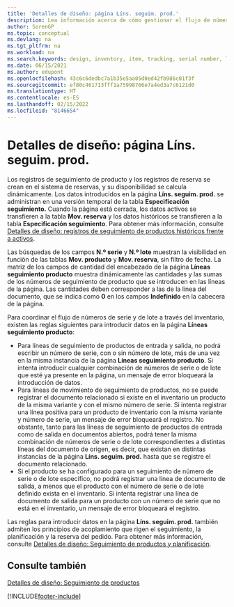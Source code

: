 ```yaml
---
title: 'Detalles de diseño: página Líns. seguim. prod.'
description: Lea información acerca de cómo gestionar el flujo de números de serie y números de lote en el inventario utilizando la página Líns. seguim. prod. almacén.
author: SorenGP
ms.topic: conceptual
ms.devlang: na
ms.tgt_pltfrm: na
ms.workload: na
ms.search.keywords: design, inventory, item, tracking, serial number, lot number
ms.date: 06/15/2021
ms.author: edupont
ms.openlocfilehash: 43c6c6dedbc7a1b35e5aa05d0ed42fb986c01f3f
ms.sourcegitcommit: ef80c461713fff1a75998766e7a4ed3a7c6121d0
ms.translationtype: HT
ms.contentlocale: es-ES
ms.lasthandoff: 02/15/2022
ms.locfileid: "8146654"
---
```

# <a name="design-details-item-tracking-lines-page"></a>Detalles de diseño: página Líns. seguim. prod.
Los registros de seguimiento de producto y los registros de reserva se crean en el sistema de reservas, y su disponibilidad se calcula dinámicamente. Los datos introducidos en la página **Líns. seguim. prod.** se administran en una versión temporal de la tabla **Especificación seguimiento.** Cuando la página está cerrada, los datos activos se transfieren a la tabla **Mov. reserva** y los datos históricos se transfieren a la tabla **Especificación seguimiento**. Para obtener más información, consulte [Detalles de diseño: registros de seguimiento de productos históricos frente a activos](design-details-active-versus-historic-item-tracking-entries.md).  
  
Las búsquedas de los campos **N.º serie** y **N.º lote** muestran la visibilidad en función de las tablas **Mov. producto** y **Mov. reserva**, sin filtro de fecha. La matriz de los campos de cantidad del encabezado de la página **Líneas seguimiento producto** muestra dinámicamente las cantidades y las sumas de los números de seguimiento de producto que se introducen en las líneas de la página. Las cantidades deben corresponder a las de la línea del documento, que se indica como **0** en los campos **Indefinido** en la cabecera de la página.  
  
Para coordinar el flujo de números de serie y de lote a través del inventario, existen las reglas siguientes para introducir datos en la página **Líneas seguimiento producto**:  
  
* Para líneas de seguimiento de productos de entrada y salida, no podrá escribir un número de serie, con o sin número de lote, más de una vez en la misma instancia de la página **Líneas seguimiento producto**. Si intenta introducir cualquier combinación de números de serie o de lote que esté ya presente en la página, un mensaje de error bloqueará la introducción de datos.  
* Para líneas de movimiento de seguimiento de productos, no se puede registrar el documento relacionado si existe en el inventario un producto de la misma variante y con el mismo número de serie. Si intenta registrar una línea positiva para un producto de inventario con la misma variante y número de serie, un mensaje de error bloqueará el registro. No obstante, tanto para las líneas de seguimiento de productos de entrada como de salida en documentos abiertos, podrá tener la misma combinación de números de serie o de lote correspondientes a distintas líneas del documento de origen, es decir, que existan en distintas instancias de la página **Líns. seguim. prod.** hasta que se registre el documento relacionado.  
* Si el producto se ha configurado para un seguimiento de número de serie o de lote específico, no podrá registrar una línea de documento de salida, a menos que el producto con el número de serie o de lote definido exista en el inventario. Si intenta registrar una línea de documento de salida para un producto con un número de serie que no está en el inventario, un mensaje de error bloqueará el registro.  
  
Las reglas para introducir datos en la página **Líns. seguim. prod.** también admiten los principios de acoplamiento que rigen el seguimiento, la planificación y la reserva del pedido. Para obtener más información, consulte [Detalles de diseño: Seguimiento de productos y planificación](design-details-item-tracking-and-planning.md).  
  
## <a name="see-also"></a>Consulte también  
[Detalles de diseño: Seguimiento de productos](design-details-item-tracking.md)

[!INCLUDE[footer-include](includes/footer-banner.md)]
